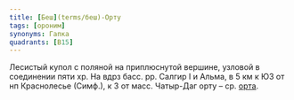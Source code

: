 ```yaml
---
title: [Беш](terms/беш)-Орту
tags: [ороним]
synonyms: Гапка
quadrants: [В15]
---
```


Лесистый купол с поляной на приплюснутой вершине, узловой в соединении пяти хр.
На вдрз басс. рр. Салгир I и Альма, в 5 км к ЮЗ от нп Краснолесье (Симф.), к З
от масс. Чатыр-Даг орту – ср. [орта](terms/орта).
